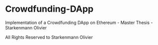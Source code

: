 # Crowdfunding-DApp
Implementation of a Crowdfunding DApp on Ethereum - Master Thesis - Starkenmann Olivier

All Rights Reserved to Starkenmann Olivier 
